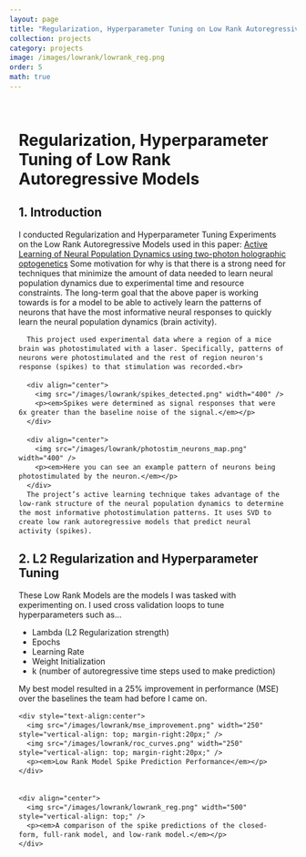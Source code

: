 ```yaml
---
layout: page
title: "Regularization, Hyperparameter Tuning on Low Rank Autoregressive Models"
collection: projects
category: projects
image: /images/lowrank/lowrank_reg.png
order: 5
math: true
---
```




<div style="max-width: 1200px; margin: 0 auto; padding: 1rem;">
  <div class="card">
    <h1>Regularization, Hyperparameter Tuning of Low Rank Autoregressive Models</h1>
    <h2>1. Introduction</h2>
      I conducted Regularization and Hyperparameter Tuning Experiments on the Low Rank Autoregressive Models used in this paper:
      <a href="https://arxiv.org/abs/2412.02529" target="_blank">Active Learning of Neural Population Dynamics using two-photon holographic optogenetics</a>
      Some motivation for why is that there is a strong need for techniques that minimize the amount of data needed to learn neural population dynamics due to experimental time and resource constraints. The long-term goal that the above paper is working towards is for a model to be able to actively learn the patterns of neurons that have the most informative neural responses to quickly learn the neural population dynamics (brain activity).

      This project used experimental data where a region of a mice brain was photostimulated with a laser. Specifically, patterns of neurons were photostimulated and the rest of region neuron's response (spikes) to that stimulation was recorded.<br>

      <div align="center">
        <img src="/images/lowrank/spikes_detected.png" width="400" />
        <p><em>Spikes were determined as signal responses that were 6x greater than the baseline noise of the signal.</em></p>
      </div>

      <div align="center">
        <img src="/images/lowrank/photostim_neurons_map.png" width="400" />
        <p><em>Here you can see an example pattern of neurons being photostimulated by the neuron.</em></p>
      </div>
      The project’s active learning technique takes advantage of the low-rank structure of the neural population dynamics to determine the most informative photostimulation patterns. It uses SVD to create low rank autoregressive models that predict neural activity (spikes).
  </div>

  <div class="card">
    <h2>2. L2 Regularization and Hyperparameter Tuning</h2>
      These Low Rank Models are the models I was tasked with experimenting on. I used cross validation loops to tune hyperparameters such as... 
      <ul>
        <li>Lambda (L2 Regularization strength)</li>
        <li>Epochs</li>
        <li>Learning Rate </li>
        <li>Weight Initialization</li>
        <li>k (number of autoregressive time steps used to make prediction)</li>
      </ul>
      My best model resulted in a 25% improvement in performance (MSE) over the baselines the team had before I came on.

    <div style="text-align:center">
      <img src="/images/lowrank/mse_improvement.png" width="250" style="vertical-align: top; margin-right:20px;" />
      <img src="/images/lowrank/roc_curves.png" width="250" style="vertical-align: top; margin-right:20px;" />
      <p><em>Low Rank Model Spike Prediction Performance</em></p>
    </div>


    <div align="center">
      <img src="/images/lowrank/lowrank_reg.png" width="500" style="vertical-align: top;" />
      <p><em>A comparison of the spike predictions of the closed-form, full-rank model, and low-rank model.</em></p>
    </div>
  </div>


</div>